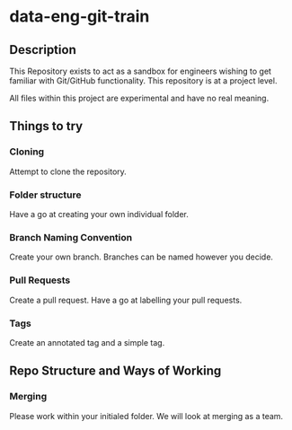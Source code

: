 # data-eng-git-train

## Description

This Repository exists to act as a sandbox for engineers wishing to get familiar with Git/GitHub functionality. This repository is at a project level.

All files within this project are experimental and have no real meaning.

## Things to try

### Cloning

Attempt to clone the repository.

### Folder structure

Have a go at creating your own individual folder.

### Branch Naming Convention

Create your own branch. Branches can be named however you decide.

### Pull Requests

Create a pull request. Have a go at labelling your pull requests.

### Tags

Create an annotated tag and a simple tag.

## Repo Structure and Ways of Working

### Merging

Please work within your initialed folder. We will look at merging as a team.
